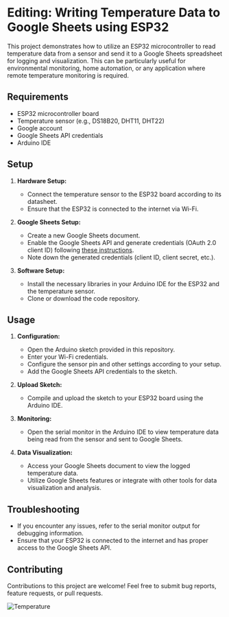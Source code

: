 # Editing: Writing Temperature Data to Google Sheets using ESP32

This project demonstrates how to utilize an ESP32 microcontroller to read temperature data from a sensor and send it to a Google Sheets spreadsheet for logging and visualization. This can be particularly useful for environmental monitoring, home automation, or any application where remote temperature monitoring is required.

## Requirements

- ESP32 microcontroller board
- Temperature sensor (e.g., DS18B20, DHT11, DHT22)
- Google account
- Google Sheets API credentials
- Arduino IDE

## Setup

1. **Hardware Setup:**
   - Connect the temperature sensor to the ESP32 board according to its datasheet.
   - Ensure that the ESP32 is connected to the internet via Wi-Fi.

2. **Google Sheets Setup:**
   - Create a new Google Sheets document.
   - Enable the Google Sheets API and generate credentials (OAuth 2.0 client ID) following [these instructions](https://developers.google.com/sheets/api/quickstart).
   - Note down the generated credentials (client ID, client secret, etc.).

3. **Software Setup:**
   - Install the necessary libraries in your Arduino IDE for the ESP32 and the temperature sensor.
   - Clone or download the code repository.

## Usage

1. **Configuration:**
   - Open the Arduino sketch provided in this repository.
   - Enter your Wi-Fi credentials.
   - Configure the sensor pin and other settings according to your setup.
   - Add the Google Sheets API credentials to the sketch.

2. **Upload Sketch:**
   - Compile and upload the sketch to your ESP32 board using the Arduino IDE.

3. **Monitoring:**
   - Open the serial monitor in the Arduino IDE to view temperature data being read from the sensor and sent to Google Sheets.

4. **Data Visualization:**
   - Access your Google Sheets document to view the logged temperature data.
   - Utilize Google Sheets features or integrate with other tools for data visualization and analysis.

## Troubleshooting

- If you encounter any issues, refer to the serial monitor output for debugging information.
- Ensure that your ESP32 is connected to the internet and has proper access to the Google Sheets API.

## Contributing

Contributions to this project are welcome! Feel free to submit bug reports, feature requests, or pull requests.

![Temperature](https://github.com/Nemanja5199/ESP32-Temperature-Writing-to-Google-Sheets/assets/91099510/a2a9d9c5-159c-43c5-a89e-4eee879c7ea9)

